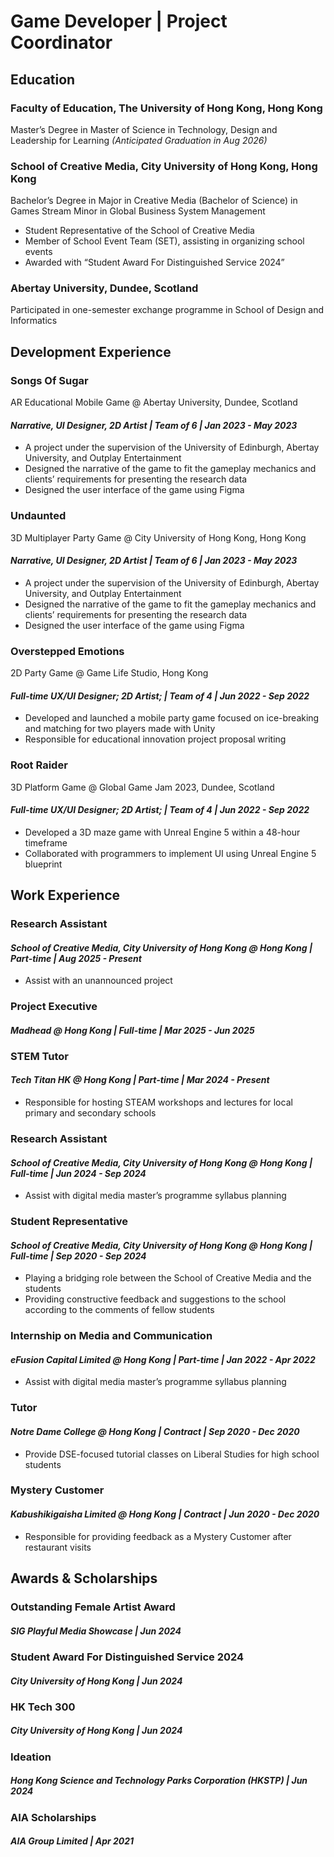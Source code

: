 # Game Developer | Project Coordinator

## Education
### Faculty of Education, The University of Hong Kong, Hong Kong
Master’s Degree in
Master of Science in Technology, Design and Leadership for Learning
_(Anticipated Graduation in Aug 2026)_

### School of Creative Media, City University of Hong Kong, Hong Kong
Bachelor’s Degree in
Major in Creative Media (Bachelor of Science) in Games Stream
Minor in Global Business System Management
- Student Representative of the School of Creative Media
- Member of School Event Team (SET), assisting in organizing school events
- Awarded with “Student Award For Distinguished Service 2024”

### Abertay University, Dundee, Scotland
Participated in one-semester exchange programme in
School of Design and Informatics

## Development Experience
### **Songs Of Sugar**
AR Educational Mobile Game @ Abertay University, Dundee, Scotland
#### _Narrative, UI Designer, 2D Artist | Team of 6 | Jan 2023 - May 2023_
- A project under the supervision of the University of Edinburgh, Abertay University, and Outplay Entertainment
- Designed the narrative of the game to fit the gameplay mechanics and clients’ requirements for presenting the research data
- Designed the user interface of the game using Figma

### **Undaunted**
3D Multiplayer Party Game @ City University of Hong Kong, Hong Kong
#### _Narrative, UI Designer, 2D Artist | Team of 6 | Jan 2023 - May 2023_
- A project under the supervision of the University of Edinburgh, Abertay University, and Outplay Entertainment
- Designed the narrative of the game to fit the gameplay mechanics and clients’ requirements for presenting the research data
- Designed the user interface of the game using Figma

### **Overstepped Emotions**
2D Party Game @ Game Life Studio, Hong Kong
#### _Full-time UX/UI Designer; 2D Artist; | Team of 4 | Jun 2022 - Sep 2022_
- Developed and launched a mobile party game focused on ice-breaking and matching for two players made with Unity
- Responsible for educational innovation project proposal writing

### **Root Raider**
3D Platform Game @ Global Game Jam 2023, Dundee, Scotland
#### _Full-time UX/UI Designer; 2D Artist; | Team of 4 | Jun 2022 - Sep 2022_
- Developed a 3D maze game with Unreal Engine 5 within a 48-hour timeframe
- Collaborated with programmers to implement UI using Unreal Engine 5 blueprint

## Work Experience

### **Research Assistant**
#### _School of Creative Media, City University of Hong Kong @ Hong Kong | Part-time | Aug 2025 - Present_
- Assist with an unannounced project

### **Project Executive**
#### _Madhead @ Hong Kong | Full-time | Mar 2025 - Jun 2025_
  
### **STEM Tutor**
#### _Tech Titan HK @ Hong Kong | Part-time | Mar 2024 - Present_
- Responsible for hosting STEAM workshops and lectures for local primary and secondary schools

### **Research Assistant**
#### _School of Creative Media, City University of Hong Kong @ Hong Kong | Full-time | Jun 2024 - Sep 2024_
- Assist with digital media master’s programme syllabus planning

### **Student Representative**
#### _School of Creative Media, City University of Hong Kong @ Hong Kong | Full-time | Sep 2020 - Sep 2024_
- Playing a bridging role between the School of Creative Media and the students
- Providing constructive feedback and suggestions to the school according to the comments of fellow students

### **Internship on Media and Communication**
#### _eFusion Capital Limited @ Hong Kong | Part-time | Jan 2022 - Apr 2022_
- Assist with digital media master’s programme syllabus planning

### **Tutor**
#### _Notre Dame College @ Hong Kong | Contract | Sep 2020 - Dec 2020_
- Provide DSE-focused tutorial classes on Liberal Studies for high school students

### **Mystery Customer**
#### _Kabushikigaisha Limited @ Hong Kong | Contract | Jun 2020 - Dec 2020_
- Responsible for providing feedback as a Mystery Customer after restaurant visits

## Awards & Scholarships
### **Outstanding Female Artist Award**
##### _SIG Playful Media Showcase | Jun 2024_

### **Student Award For Distinguished Service 2024**
##### _City University of Hong Kong | Jun 2024_

### **HK Tech 300**
##### _City University of Hong Kong | Jun 2024_

### **Ideation**
##### _Hong Kong Science and Technology Parks Corporation (HKSTP) | Jun 2024_

### **AIA Scholarships**
##### _AIA Group Limited | Apr 2021_
